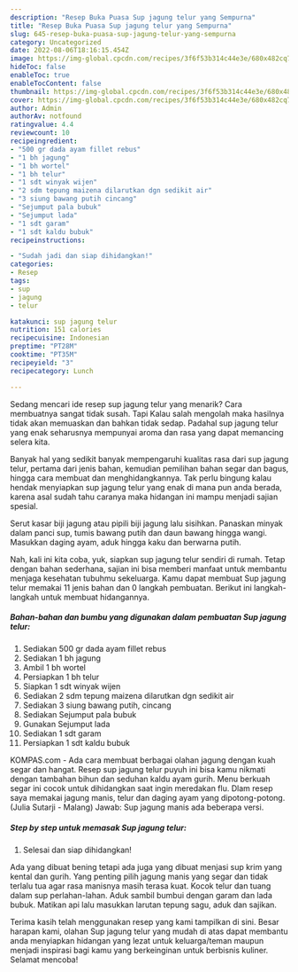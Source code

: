 ```yaml
---
description: "Resep Buka Puasa Sup jagung telur yang Sempurna"
title: "Resep Buka Puasa Sup jagung telur yang Sempurna"
slug: 645-resep-buka-puasa-sup-jagung-telur-yang-sempurna
category: Uncategorized
date: 2022-08-06T18:16:15.454Z
image: https://img-global.cpcdn.com/recipes/3f6f53b314c44e3e/680x482cq70/sup-jagung-telur-foto-resep-utama.jpg
hideToc: false
enableToc: true
enableTocContent: false
thumbnail: https://img-global.cpcdn.com/recipes/3f6f53b314c44e3e/680x482cq70/sup-jagung-telur-foto-resep-utama.jpg
cover: https://img-global.cpcdn.com/recipes/3f6f53b314c44e3e/680x482cq70/sup-jagung-telur-foto-resep-utama.jpg
author: Admin
authorAv: notfound
ratingvalue: 4.4
reviewcount: 10
recipeingredient:
- "500 gr dada ayam fillet rebus"
- "1 bh jagung"
- "1 bh wortel"
- "1 bh telur"
- "1 sdt winyak wijen"
- "2 sdm tepung maizena dilarutkan dgn sedikit air"
- "3 siung bawang putih cincang"
- "Sejumput pala bubuk"
- "Sejumput lada"
- "1 sdt garam"
- "1 sdt kaldu bubuk"
recipeinstructions:

- "Sudah jadi dan siap dihidangkan!"
categories:
- Resep
tags:
- sup
- jagung
- telur

katakunci: sup jagung telur 
nutrition: 151 calories
recipecuisine: Indonesian
preptime: "PT28M"
cooktime: "PT35M"
recipeyield: "3"
recipecategory: Lunch

---
```



Sedang mencari ide resep sup jagung telur yang menarik? Cara membuatnya sangat tidak susah. Tapi Kalau salah mengolah maka hasilnya tidak akan memuaskan dan bahkan tidak sedap. Padahal sup jagung telur yang enak seharusnya mempunyai aroma dan rasa yang dapat memancing selera kita.


Banyak hal yang sedikit banyak mempengaruhi kualitas rasa dari sup jagung telur, pertama dari jenis bahan, kemudian pemilihan bahan segar dan bagus, hingga cara membuat dan menghidangkannya. Tak perlu bingung kalau hendak menyiapkan sup jagung telur yang enak di mana pun anda berada, karena asal sudah tahu caranya maka hidangan ini mampu menjadi sajian spesial.

Serut kasar biji jagung atau pipili biji jagung lalu sisihkan. Panaskan minyak dalam panci sup, tumis bawang putih dan daun bawang hingga wangi. Masukkan daging ayam, aduk hingga kaku dan berwarna putih.


Nah, kali ini kita coba, yuk, siapkan sup jagung telur sendiri di rumah. Tetap dengan bahan sederhana, sajian ini bisa memberi manfaat untuk membantu menjaga kesehatan tubuhmu sekeluarga. Kamu dapat membuat Sup jagung telur memakai 11 jenis bahan dan 0 langkah pembuatan. Berikut ini langkah-langkah untuk membuat hidangannya.

<!--inarticleads1-->

##### Bahan-bahan dan bumbu yang digunakan dalam pembuatan Sup jagung telur:

1. Sediakan 500 gr dada ayam fillet rebus
1. Sediakan 1 bh jagung
1. Ambil 1 bh wortel
1. Persiapkan 1 bh telur
1. Siapkan 1 sdt winyak wijen
1. Sediakan 2 sdm tepung maizena dilarutkan dgn sedikit air
1. Sediakan 3 siung bawang putih, cincang
1. Sediakan Sejumput pala bubuk
1. Gunakan Sejumput lada
1. Sediakan 1 sdt garam
1. Persiapkan 1 sdt kaldu bubuk


KOMPAS.com - Ada cara membuat berbagai olahan jagung dengan kuah segar dan hangat. Resep sup jagung telur puyuh ini bisa kamu nikmati dengan tambahan bihun dan seduhan kaldu ayam gurih. Menu berkuah segar ini cocok untuk dihidangkan saat ingin meredakan flu. Dlam resep saya memakai jagung manis, telur dan daging ayam yang dipotong-potong. (Julia Sutarji - Malang) Jawab: Sup jagung manis ada beberapa versi. 

<!--inarticleads2-->

##### Step by step untuk memasak Sup jagung telur:


1. Selesai dan siap dihidangkan!

Ada yang dibuat bening tetapi ada juga yang dibuat menjasi sup krim yang kental dan gurih. Yang penting pilih jagung manis yang segar dan tidak terlalu tua agar rasa manisnya masih terasa kuat. Kocok telur dan tuang dalam sup perlahan-lahan. Aduk sambil bumbui dengan garam dan lada bubuk. Matikan api lalu masukkan larutan tepung sagu, aduk dan sajikan. 

Terima kasih telah menggunakan resep yang kami tampilkan di sini. Besar harapan kami, olahan Sup jagung telur yang mudah di atas dapat membantu anda menyiapkan hidangan yang lezat untuk keluarga/teman maupun menjadi inspirasi bagi kamu yang berkeinginan untuk berbisnis kuliner. Selamat mencoba!

